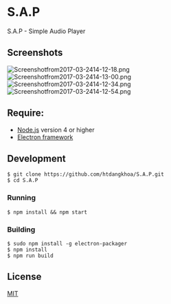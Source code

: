 # S.A.P
S.A.P - Simple Audio Player

## Screenshots
![Screenshotfrom2017-03-2414-12-18.png](http://sv1.upsieutoc.com/2017/03/24/Screenshotfrom2017-03-2414-12-18.md.png)
![Screenshotfrom2017-03-2414-13-00.png](http://sv1.upsieutoc.com/2017/03/24/Screenshotfrom2017-03-2414-13-00.md.png)
![Screenshotfrom2017-03-2414-12-34.png](http://sv1.upsieutoc.com/2017/03/24/Screenshotfrom2017-03-2414-12-34.md.png)
![Screenshotfrom2017-03-2414-12-54.png](http://sv1.upsieutoc.com/2017/03/24/Screenshotfrom2017-03-2414-12-54.md.png)


## Require:  
  - [Node.js](https://nodejs.org/) version 4 or higher
  - [Electron framework](http://electron.atom.io/)

## Development
```
$ git clone https://github.com/htdangkhoa/S.A.P.git
$ cd S.A.P
```
  
### Running
```
$ npm install && npm start
```
  
### Building
```
$ sudo npm install -g electron-packager
$ npm install
$ npm run build
```

  
## License
[MIT](https://github.com/htdangkhoa/S.A.P/blob/master/LICENSE)
